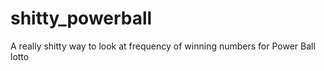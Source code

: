 # shitty_powerball
A really shitty way to look at frequency of winning numbers for Power Ball lotto
